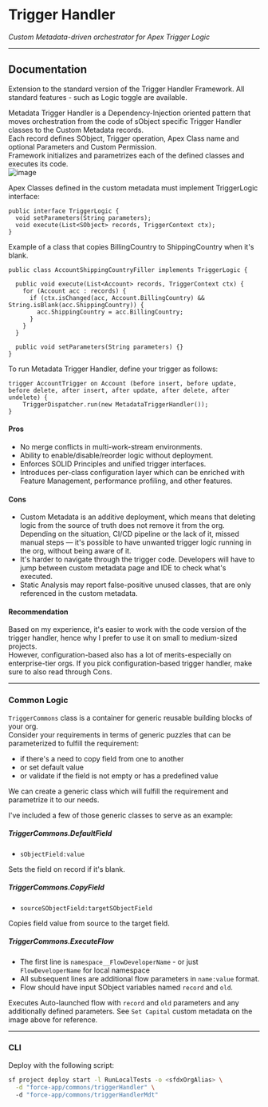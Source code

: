 # Trigger Handler
*Custom Metadata-driven orchestrator for Apex Trigger Logic*

---
## Documentation
Extension to the standard version of the Trigger Handler Framework. All standard features - such as Logic toggle are available.

Metadata Trigger Handler is a Dependency-Injection oriented pattern that moves orchestration from the code of sObject specific Trigger Handler classes to the
Custom Metadata records.  
Each record defines SObject, Trigger operation, Apex Class name and optional Parameters and Custom Permission.  
Framework initializes and parametrizes each of the defined classes and executes its code.   
![image](https://github.com/pkozuchowski/Apex-Opensource-Library/assets/4470967/3d2527e1-e01d-4db8-9c6b-c1a9853f1606)


Apex Classes defined in the custom metadata must implement TriggerLogic interface:
```apex
public interface TriggerLogic {
  void setParameters(String parameters);
  void execute(List<SObject> records, TriggerContext ctx);
}
```

Example of a class that copies BillingCountry to ShippingCountry when it's blank.
```apex
public class AccountShippingCountryFiller implements TriggerLogic {

  public void execute(List<Account> records, TriggerContext ctx) {
    for (Account acc : records) {
      if (ctx.isChanged(acc, Account.BillingCountry) && String.isBlank(acc.ShippingCountry)) {
        acc.ShippingCountry = acc.BillingCountry;
      }
    }
  }

  public void setParameters(String parameters) {}
}
```

To run Metadata Trigger Handler, define your trigger as follows:
```apex
trigger AccountTrigger on Account (before insert, before update, before delete, after insert, after update, after delete, after undelete) {
    TriggerDispatcher.run(new MetadataTriggerHandler());
}
```

#### Pros
- No merge conflicts in multi-work-stream environments.
- Ability to enable/disable/reorder logic without deployment.
- Enforces SOLID Principles and unified trigger interfaces.
- Introduces per-class configuration layer which can be enriched with Feature Management, performance profiling, and other features.

#### Cons
- Custom Metadata is an additive deployment, which means that deleting logic from the source of truth does not remove it from the org.  
  Depending on the situation, CI/CD pipeline or the lack of it, missed manual steps — it's possible to have unwanted trigger logic running in the org, without
  being aware of it.
- It's harder to navigate through the trigger code. Developers will have to jump between custom metadata page and IDE to check what's executed.
- Static Analysis may report false-positive unused classes, that are only referenced in the custom metadata.

#### Recommendation
Based on my experience, it's easier to work with the code version of the trigger handler, hence why I prefer to use it on small to medium-sized projects.  
However, configuration-based also has a lot of merits-especially on enterprise-tier orgs. If you pick configuration-based trigger handler, make sure to also
read through Cons.


---
### Common Logic
`TriggerCommons` class is a container for generic reusable building blocks of your org.  
Consider your requirements in terms of generic puzzles that can be parameterized to fulfill the requirement:
- if there's a need to copy field from one to another
- or set default value
- or validate if the field is not empty or has a predefined value

We can create a generic class which will fulfill the requirement and parametrize it to our needs.

I've included a few of those generic classes to serve as an example:

##### TriggerCommons.DefaultField
- `sObjectField:value`

Sets the field on record if it's blank.

##### TriggerCommons.CopyField
- `sourceSObjectField:targetSObjectField`

Copies field value from source to the target field.

##### TriggerCommons.ExecuteFlow
- The first line is `namespace__FlowDeveloperName` - or just `FlowDeveloperName` for local namespace
- All subsequent lines are additional flow parameters in `name:value` format.
- Flow should have input SObject variables named `record` and `old`.

Executes Auto-launched flow with `record` and `old` parameters and any additionally defined parameters.
See `Set Capital` custom metadata on the image above for reference.

---
### CLI

Deploy with the following script:
```bash
sf project deploy start -l RunLocalTests -o <sfdxOrgAlias> \
  -d "force-app/commons/triggerHandler" \ 
  -d "force-app/commons/triggerHandlerMdt"
```
